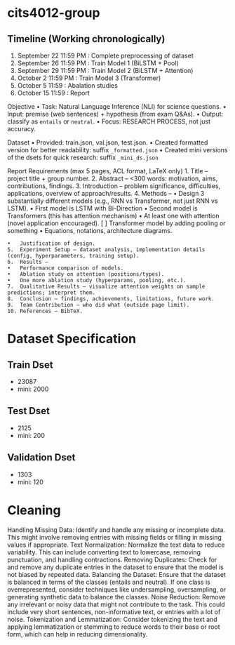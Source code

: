 # cits4012-group

## Timeline (Working chronologically)
1. September 22 11:59 PM : Complete preprocessing of dataset
2. September 26 11:59 PM : Train Model 1 (BiLSTM + Pool)
3. September 29 11:59 PM : Train Model 2 (BiLSTM + Attention)
4. October 2 11:59 PM : Train Model 3 (Transformer)
5. October 5 11:59 : Abalation studies
6. October 15 11:59 : Report


Objective
	•	Task: Natural Language Inference (NLI) for science questions.
	•	Input: premise (web sentences) + hypothesis (from exam Q&As).
	•	Output: classify as `entails` or `neutral`.
	•	Focus: RESEARCH PROCESS, not just accuracy.

Dataset
	•	Provided: train.json, val.json, test.json.
	•	Created formatted version for better readability: suffix `_formatted.json`
	•	Created mini versions of the dsets for quick research: suffix `_mini_ds.json`
	
Report Requirements (max 5 pages, ACL format, LaTeX only)
	1.	Title – project title + group number.
	2.	Abstract – <300 words: motivation, aims, contributions, findings.
	3.	Introduction – problem significance, difficulties, applications, overview of approach/results.
	4.	Methods –
	•	Design 3 substantially different models (e.g., RNN vs Transformer, not just RNN vs LSTM).
		•	First model is LSTM with Bi-Direction
		•	Second model is Transformers (this has attention mechanism)
	•	At least one with attention (novel application encouraged). 
		[ ] Transformer model by adding pooling or something 
	•	Equations, notations, architecture diagrams.

	•	Justification of design.
	5.	Experiment Setup – dataset analysis, implementation details (config, hyperparameters, training setup).
	6.	Results –
	•	Performance comparison of models.
	•	Ablation study on attention (positions/types).
	•	One more ablation study (hyperparams, pooling, etc.).
	7.	Qualitative Results – visualize attention weights on sample predictions; interpret them.
	8.	Conclusion – findings, achievements, limitations, future work.
	9.	Team Contribution – who did what (outside page limit).
	10.	References – BibTeX.

# Dataset Specification
## Train Dset
 - 23087
 - mini: 2000 
## Test Dset
 - 2125
 - mini: 200
## Validation Dset
 - 1303
 - mini: 120



# Cleaning
Handling Missing Data: Identify and handle any missing or incomplete data. This might involve removing entries with missing fields or filling in missing values if appropriate.
Text Normalization: Normalize the text data to reduce variability. This can include converting text to lowercase, removing punctuation, and handling contractions.
Removing Duplicates: Check for and remove any duplicate entries in the dataset to ensure that the model is not biased by repeated data.
Balancing the Dataset: Ensure that the dataset is balanced in terms of the classes (entails and neutral). If one class is overrepresented, consider techniques like undersampling, oversampling, or generating synthetic data to balance the classes.
Noise Reduction: Remove any irrelevant or noisy data that might not contribute to the task. This could include very short sentences, non-informative text, or entries with a lot of noise.
Tokenization and Lemmatization: Consider tokenizing the text and applying lemmatization or stemming to reduce words to their base or root form, which can help in reducing dimensionality.